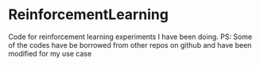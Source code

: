# ReinforcementLearning
Code for reinforcement learning experiments I have been doing. PS: Some of the codes have be borrowed from other repos on github and have been modified for my use case
